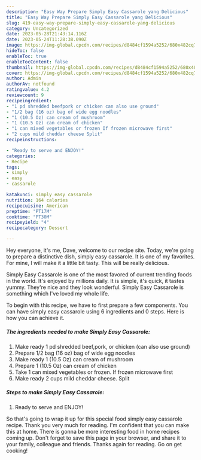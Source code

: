 ```yaml
---
description: "Easy Way Prepare Simply Easy Cassarole yang Delicious"
title: "Easy Way Prepare Simply Easy Cassarole yang Delicious"
slug: 419-easy-way-prepare-simply-easy-cassarole-yang-delicious
category: Uncategorized
date: 2023-05-28T21:43:14.116Z
date: 2023-05-24T11:28:38.090Z
image: https://img-global.cpcdn.com/recipes/d8484cf1594a5252/680x482cq70/simply-easy-cassarole-recipe-main-photo.jpg
hideToc: false
enableToc: true
enableTocContent: false
thumbnail: https://img-global.cpcdn.com/recipes/d8484cf1594a5252/680x482cq70/simply-easy-cassarole-recipe-main-photo.jpg
cover: https://img-global.cpcdn.com/recipes/d8484cf1594a5252/680x482cq70/simply-easy-cassarole-recipe-main-photo.jpg
author: Admin
authorAv: notfound
ratingvalue: 4.2
reviewcount: 9
recipeingredient:
- "1 pd shredded beefpork or chicken can also use ground"
- "1/2 bag (16 oz) bag of wide egg noodles"
- "1 (10.5 Oz) can cream of mushroom"
- "1 (10.5 Oz) can cream of chicken"
- "1 can mixed vegetables or frozen If frozen microwave first"
- "2 cups mild cheddar cheese Split"
recipeinstructions:

- "Ready to serve and ENJOY!"
categories:
- Recipe
tags:
- simply
- easy
- cassarole

katakunci: simply easy cassarole 
nutrition: 164 calories
recipecuisine: American
preptime: "PT17M"
cooktime: "PT30M"
recipeyield: "4"
recipecategory: Dessert

---
```



Hey everyone, it's me, Dave, welcome to our recipe site. Today, we're going to prepare a distinctive dish, simply easy cassarole. It is one of my favorites. For mine, I will make it a little bit tasty. This will be really delicious.

Simply Easy Cassarole is one of the most favored of current trending foods in the world. It's enjoyed by millions daily. It is simple, it's quick, it tastes yummy. They're nice and they look wonderful. Simply Easy Cassarole is something which I've loved my whole life.




To begin with this recipe, we have to first prepare a few components. You can have simply easy cassarole using 6 ingredients and 0 steps. Here is how you can achieve it.

<!--inarticleads1-->

##### The ingredients needed to make Simply Easy Cassarole:

1. Make ready 1 pd shredded beef,pork, or chicken (can also use ground)
1. Prepare 1/2 bag (16 oz) bag of wide egg noodles
1. Make ready 1 (10.5 Oz) can cream of mushroom
1. Prepare 1 (10.5 Oz) can cream of chicken
1. Take 1 can mixed vegetables or frozen. If frozen microwave first
1. Make ready 2 cups mild cheddar cheese. Split




<!--inarticleads2-->

##### Steps to make Simply Easy Cassarole:


1. Ready to serve and ENJOY!



So that's going to wrap it up for this special food simply easy cassarole recipe. Thank you very much for reading. I'm confident that you can make this at home. There is gonna be more interesting food in home recipes coming up. Don't forget to save this page in your browser, and share it to your family, colleague and friends. Thanks again for reading. Go on get cooking!
